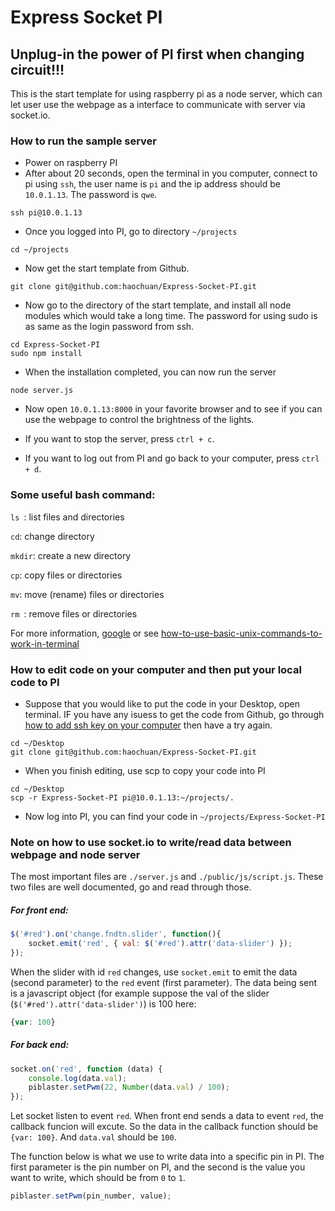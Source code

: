 # Express Socket PI

## Unplug-in the power of PI first when changing circuit!!!

This is the start template for using raspberry pi as a node server, which can let user use the webpage as a interface to communicate with server via socket.io.

### How to run the sample server
- Power on raspberry PI
- After about 20 seconds, open the terminal in you computer, connect to pi using `ssh`, the user name is `pi` and the ip address should be `10.0.1.13`. The password is `qwe`.
```
ssh pi@10.0.1.13
```
- Once you logged into PI, go to directory `~/projects`
```
cd ~/projects
```
- Now get the start template from Github.
```
git clone git@github.com:haochuan/Express-Socket-PI.git
```
- Now go to the directory of the start template, and install all node modules which would take a long time. The password for using sudo is as same as the login password from ssh.
```
cd Express-Socket-PI
sudo npm install
```
- When the installation completed, you can now run the server
```
node server.js
```
- Now open `10.0.1.13:8000` in your favorite browser and to see if you can use the webpage to control the brightness of the lights.

- If you want to stop the server, press `ctrl + c`.

- If you want to log out from PI and go back to your computer, press `ctrl + d`.

### Some useful bash command:
`ls `: list files and directories

`cd`: change directory

`mkdir`: create a new directory

`cp`: copy files or directories

`mv`: move (rename) files or directories

`rm `: remove files or directories

For more information, [google](https://www.google.com/search?client=safari&rls=en&q=basic+terminal+commands+os+x&ie=UTF-8&oe=UTF-8#rls=en&q=basic+terminal+commands+os+x) or see [how-to-use-basic-unix-commands-to-work-in-terminal](http://www.dummies.com/how-to/content/how-to-use-basic-unix-commands-to-work-in-terminal.html)

### How to edit code on your computer and then put your local code to PI
- Suppose that you would like to put the code in your Desktop, open terminal. IF you have any isuess to get the code from Github, go through [how to add ssh key on your computer](https://help.github.com/articles/generating-ssh-keys/) then have a try again.
```
cd ~/Desktop
git clone git@github.com:haochuan/Express-Socket-PI.git
```
- When you finish editing, use scp to copy your code into PI
``` 
cd ~/Desktop
scp -r Express-Socket-PI pi@10.0.1.13:~/projects/.
```
- Now log into PI, you can find your code in `~/projects/Express-Socket-PI`

### Note on how to use socket.io to write/read data between webpage and node server
The most important files are `./server.js` and `./public/js/script.js`. These two files are well documented, go and read through those.

##### For front end:
```js
$('#red').on('change.fndtn.slider', function(){
    socket.emit('red', { val: $('#red').attr('data-slider') });
});
```
When the slider with id `red` changes, use `socket.emit` to emit the data (second parameter) to the `red` event (first parameter). The data being sent is a javascript object (for example suppose the val of the slider (`$('#red').attr('data-slider')`) is 100 here:
```js
{var: 100}
```
##### For back end:
```js
socket.on('red', function (data) {
    console.log(data.val);
    piblaster.setPwm(22, Number(data.val) / 100);
});
```
Let socket listen to event `red`. When front end sends a data to event `red`, the callback funcion will excute. So the data in the callback function should be `{var: 100}`. And `data.val` should be `100`.

The function below is what we use to write data into a specific pin in PI. The first parameter is the pin number on PI, and the second is the value you want to write, which should be from `0` to `1`.
```js
piblaster.setPwm(pin_number, value);
```
